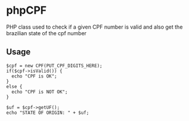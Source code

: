 # phpCPF

PHP class used to check if a given CPF number is valid and also get the brazilian state of the cpf number

## Usage

```
$cpf = new CPF(PUT_CPF_DIGITS_HERE);
if($cpf->isValid()) {
  echo "CPF is OK";
}
else {
  echo "CPF is NOT OK";
}

$uf = $cpf->getUF();
echo "STATE OF ORIGIN: " + $uf;

```
